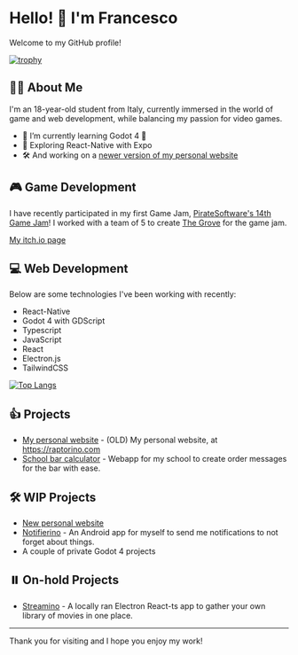 # Hello! 👋 I'm Francesco

Welcome to my GitHub profile!

[![trophy](https://github-profile-trophy.vercel.app/?username=Raptor1818&theme=onedark)](https://github.com/ryo-ma/github-profile-trophy)

## 🙋‍♂️ About Me

I'm an 18-year-old student from Italy, currently immersed in the world of game and web development, while balancing my passion for video games.

- 🌱 I’m currently learning Godot 4 🤖
- 🔭 Exploring React-Native with Expo
- 🛠️ And working on a [newer version of my personal website](https://github.com/Raptor1818/raptorino-ts)

## 🎮 Game Development

I have recently participated in my first Game Jam, [PirateSoftware's 14th Game Jam](https://itch.io/jam/pirate)!
I worked with a team of 5 to create [The Grove](https://dano972c.itch.io/the-grove) for the game jam.

[My itch.io page](https://raptor1818.itch.io/)

## 💻 Web Development

Below are some technologies I've been working with recently:
- React-Native
- Godot 4 with GDScript
- Typescript
- JavaScript
- React
- Electron.js
- TailwindCSS

[![Top Langs](https://github-readme-stats.vercel.app/api/top-langs/?username=Raptor1818&layout=compact)](https://github.com/anuraghazra/github-readme-stats)


## 👍 Projects
- [My personal website](https://github.com/Raptor1818/raptorino) - (OLD) My personal website, at https://raptorino.com
- [School bar calculator](https://github.com/Raptor1818/bar-calculator) - Webapp for my school to create order messages for the bar with ease.

## 🛠️ WIP Projects
- [New personal website](https://github.com/Raptor1818/raptorino-ts)
- [Notifierino](https://github.com/Raptor1818/notifierino) - An Android app for myself to send me notifications to not forget about things.
- A couple of private Godot 4 projects

## ⏸️ On-hold Projects
- [Streamino](https://github.com/Raptor1818/Streamino) - A locally ran Electron React-ts app to gather your own library of movies in one place.

***

Thank you for visiting and I hope you enjoy my work!
